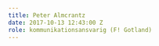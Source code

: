 ```yaml
---
title: Peter Almcrantz
date: 2017-10-13 12:43:00 Z
role: kommunikationsansvarig (F! Gotland)
---
```


